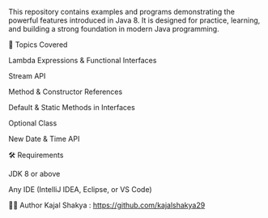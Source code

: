 This repository contains examples and programs demonstrating the powerful features introduced in Java 8. It is designed for practice, learning, and building a strong foundation in modern Java programming.

🚀 Topics Covered

Lambda Expressions & Functional Interfaces

Stream API

Method & Constructor References

Default & Static Methods in Interfaces

Optional Class

New Date & Time API

🛠 Requirements

JDK 8 or above

Any IDE (IntelliJ IDEA, Eclipse, or VS Code)

👩‍💻 Author
Kajal Shakya : https://github.com/kajalshakya29
